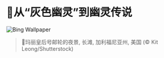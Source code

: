 # 🔖从“灰色幽灵”到幽灵传说

![Bing Wallpaper](https://www.bing.com/th?id=OHR.QueenMary_ZH-CN0468294074_1920x1080.jpg&rf=LaDigue_1920x1080.jpg&pid=hp)

> 📝玛丽皇后号邮轮的夜景, 长滩, 加利福尼亚州, 美国 (© Kit Leong/Shutterstock)
